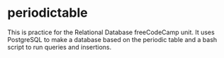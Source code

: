 # periodictable
This is practice for the Relational Database freeCodeCamp unit. It uses PostgreSQL to make a database based on the periodic table and a bash script to run queries and insertions.
